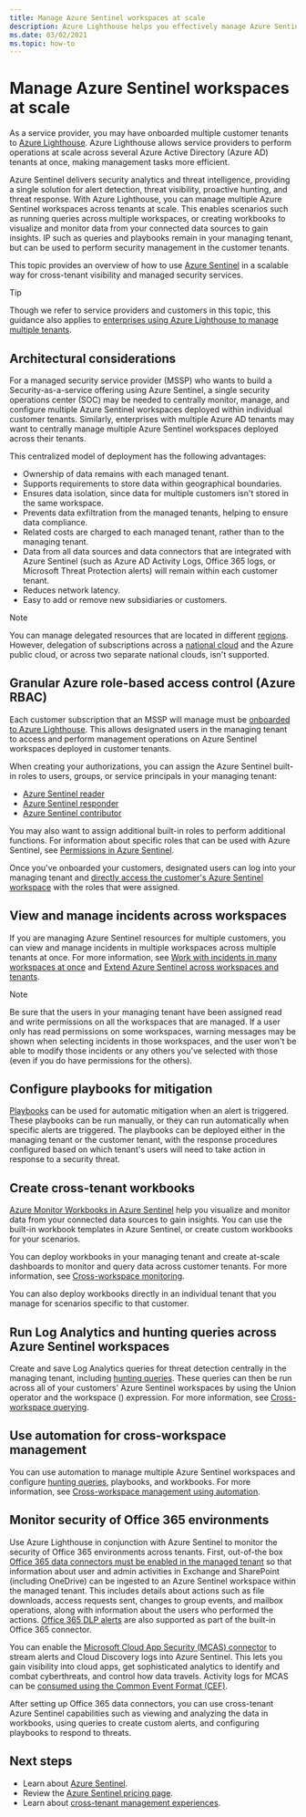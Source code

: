 ```yaml
---
title: Manage Azure Sentinel workspaces at scale
description: Azure Lighthouse helps you effectively manage Azure Sentinel across delegated customer resources.
ms.date: 03/02/2021
ms.topic: how-to
---
```


# Manage Azure Sentinel workspaces at scale

As a service provider, you may have onboarded multiple customer tenants to [Azure Lighthouse](../overview.md). Azure Lighthouse allows service providers to perform operations at scale across several Azure Active Directory (Azure AD) tenants at once, making management tasks more efficient.

Azure Sentinel delivers security analytics and threat intelligence, providing a single solution for alert detection, threat visibility, proactive hunting, and threat response. With Azure Lighthouse, you can manage multiple Azure Sentinel workspaces across tenants at scale. This enables scenarios such as running queries across multiple workspaces, or creating workbooks to visualize and monitor data from your connected data sources to gain insights. IP such as queries and playbooks remain in your managing tenant, but can be used to perform security management in the customer tenants.

This topic provides an overview of how to use [Azure Sentinel](../../sentinel/overview.md) in a scalable way for cross-tenant visibility and managed security services.

> [!TIP]
> Though we refer to service providers and customers in this topic, this guidance also applies to [enterprises using Azure Lighthouse to manage multiple tenants](../concepts/enterprise.md).

## Architectural considerations

For a managed security service provider (MSSP) who wants to build a Security-as-a-service offering using Azure Sentinel, a single security operations center (SOC) may be needed to centrally monitor, manage, and configure multiple Azure Sentinel workspaces deployed within individual customer tenants. Similarly, enterprises with multiple Azure AD tenants may want to centrally manage multiple Azure Sentinel workspaces deployed across their tenants.

This centralized model of deployment has the following advantages:

- Ownership of data remains with each managed tenant.
- Supports requirements to store data within geographical boundaries.
- Ensures data isolation, since data for multiple customers isn't stored in the same workspace.
- Prevents data exfiltration from the managed tenants, helping to ensure data compliance.
- Related costs are charged to each managed tenant, rather than to the managing tenant.
- Data from all data sources and data connectors that are integrated with Azure Sentinel (such as Azure AD Activity Logs, Office 365 logs, or Microsoft Threat Protection alerts) will remain within each customer tenant.
- Reduces network latency.
- Easy to add or remove new subsidiaries or customers.

> [!NOTE]
> You can manage delegated resources that are located in different [regions](../../availability-zones/az-overview.md#regions). However, delegation of subscriptions across a [national cloud](../../active-directory/develop/authentication-national-cloud.md) and the Azure public cloud, or across two separate national clouds, isn't supported.

## Granular Azure role-based access control (Azure RBAC)

Each customer subscription that an MSSP will manage must be [onboarded to Azure Lighthouse](onboard-customer.md). This allows designated users in the managing tenant to access and perform management operations on Azure Sentinel workspaces deployed in customer tenants.

When creating your authorizations, you can assign the Azure Sentinel built-in roles to users, groups, or service principals in your managing tenant:

- [Azure Sentinel reader](../../role-based-access-control/built-in-roles.md#azure-sentinel-reader)
- [Azure Sentinel responder](../../role-based-access-control/built-in-roles.md#azure-sentinel-responder)
- [Azure Sentinel contributor](../../role-based-access-control/built-in-roles.md#azure-sentinel-contributor)

You may also want to assign additional built-in roles to perform additional functions. For information about specific roles that can be used with Azure Sentinel, see [Permissions in Azure Sentinel](../../sentinel/roles.md).

Once you've onboarded your customers, designated users can log into your managing tenant and [directly access the customer's Azure Sentinel workspace](../../sentinel/multiple-tenants-service-providers.md) with the roles that were assigned.

## View and manage incidents across workspaces

If you are managing Azure Sentinel resources for multiple customers, you can view and manage incidents in multiple workspaces across multiple tenants at once. For more information, see [Work with incidents in many workspaces at once](../../sentinel/multiple-workspace-view.md) and [Extend Azure Sentinel across workspaces and tenants](../../sentinel/extend-sentinel-across-workspaces-tenants.md).

> [!NOTE]
> Be sure that the users in your managing tenant have been assigned read and write permissions on all the workspaces that are managed. If a user only has read permissions on some workspaces, warning messages may be shown when selecting incidents in those workspaces, and the user won't be able to modify those incidents or any others you've selected with those (even if you do have permissions for the others).

## Configure playbooks for mitigation

[Playbooks](../../sentinel/tutorial-respond-threats-playbook.md) can be used for automatic mitigation when an alert is triggered. These playbooks can be run manually, or they can run automatically when specific alerts are triggered. The playbooks can be deployed either in the managing tenant or the customer tenant, with the response procedures configured based on which tenant's users will need to take action in response to a security threat.

## Create cross-tenant workbooks

[Azure Monitor Workbooks in Azure Sentinel](../../sentinel/overview.md#workbooks) help you visualize and monitor data from your connected data sources to gain insights. You can use the built-in workbook templates in Azure Sentinel, or create custom workbooks for your scenarios.

You can deploy workbooks in your managing tenant and create at-scale dashboards to monitor and query data across customer tenants. For more information, see [Cross-workspace monitoring](../../sentinel/extend-sentinel-across-workspaces-tenants.md#using-cross-workspace-workbooks). 

You can also deploy workbooks directly in an individual tenant that you manage for scenarios specific to that customer.

## Run Log Analytics and hunting queries across Azure Sentinel workspaces

Create and save Log Analytics queries for threat detection centrally in the managing tenant, including [hunting queries](../../sentinel/extend-sentinel-across-workspaces-tenants.md#cross-workspace-hunting). These queries can then be run across all of your customers' Azure Sentinel workspaces by using the Union operator and the workspace () expression. For more information, see [Cross-workspace querying](../../sentinel/extend-sentinel-across-workspaces-tenants.md#cross-workspace-querying).

## Use automation for cross-workspace management

You can use automation to manage multiple Azure Sentinel workspaces and configure [hunting queries](../../sentinel/hunting.md), playbooks, and workbooks. For more information, see [Cross-workspace management using automation](../../sentinel/extend-sentinel-across-workspaces-tenants.md#cross-workspace-management-using-automation).

## Monitor security of Office 365 environments

Use Azure Lighthouse in conjunction with Azure Sentinel to monitor the security of Office 365 environments across tenants. First, out-of-the box [Office 365 data connectors must be enabled in the managed tenant](../../sentinel/connect-office-365.md) so that information about user and admin activities in Exchange and SharePoint (including OneDrive) can be ingested to an Azure Sentinel workspace within the managed tenant. This includes details about actions such as file downloads, access requests sent, changes to group events, and mailbox operations, along with information about the users who performed the actions. [Office 365 DLP alerts](https://techcommunity.microsoft.com/t5/azure-sentinel/ingest-office-365-dlp-events-into-azure-sentinel/ba-p/1031820) are also supported as part of the built-in Office 365 connector.

You can enable the [Microsoft Cloud App Security (MCAS) connector](../../sentinel/connect-cloud-app-security.md) to stream alerts and Cloud Discovery logs into Azure Sentinel. This lets you gain visibility into cloud apps, get sophisticated analytics to identify and combat cyberthreats, and control how data travels. Activity logs for MCAS can be [consumed using the Common Event Format (CEF)](https://techcommunity.microsoft.com/t5/azure-sentinel/ingest-box-com-activity-events-via-microsoft-cloud-app-security/ba-p/1072849).

After setting up Office 365 data connectors, you can use cross-tenant Azure Sentinel capabilities such as viewing and analyzing the data in workbooks, using queries to create custom alerts, and configuring playbooks to respond to threats.

## Next steps

- Learn about [Azure Sentinel](../../sentinel/overview.md).
- Review the [Azure Sentinel pricing page](https://azure.microsoft.com/pricing/details/azure-sentinel/).
- Learn about [cross-tenant management experiences](../concepts/cross-tenant-management-experience.md).

